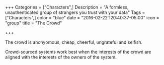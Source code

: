 +++
Categories = ["Characters",]
Description = "A formless, unauthenticated group of strangers you trust with your data"
Tags = ["Characters",]
color = "blue"
date = "2016-02-22T20:40:37-05:00"
icon = "group"
title = "The Crowd"

+++

The crowd is anonyomous, cheap, cheerful, ungrateful and selfish.

Crowd-sourced systems work best when the interests of the crowd are aligned with the interests of the owners of the system.

